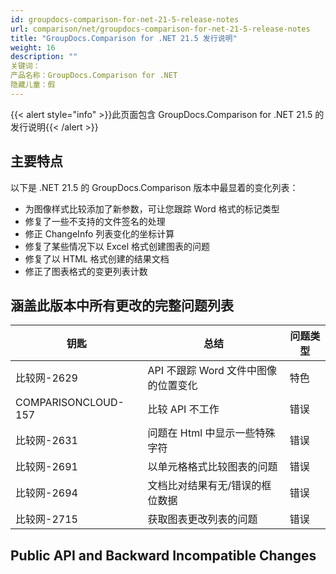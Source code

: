 ```yaml
---
id: groupdocs-comparison-for-net-21-5-release-notes
url: comparison/net/groupdocs-comparison-for-net-21-5-release-notes
title: "GroupDocs.Comparison for .NET 21.5 发行说明"
weight: 16
description: ""
关键词：
产品名称：GroupDocs.Comparison for .NET
隐藏儿童：假
---
```

{{< alert style="info" >}}此页面包含 GroupDocs.Comparison for .NET 21.5 的发行说明{{< /alert >}}

## 主要特点

以下是 .NET 21.5 的 GroupDocs.Comparison 版本中最显着的变化列表：

* 为图像样式比较添加了新参数，可让您跟踪 Word 格式的标记类型
* 修复了一些不支持的文件签名的处理
* 修正 ChangeInfo 列表变化的坐标计算
* 修复了某些情况下以 Excel 格式创建图表的问题
* 修复了以 HTML 格式创建的结果文档
* 修正了图表格式的变更列表计数


## 涵盖此版本中所有更改的完整问题列表

|钥匙 |总结 |问题类型 |
| --- | --- | --- |
|比较网-2629 | API 不跟踪 Word 文件中图像的位置变化 |特色 |
| COMPARISONCLOUD-157 |比较 API 不工作 |错误 |
|比较网-2631 |问题在 Html 中显示一些特殊字符 |错误 |
|比较网-2691 |以单元格格式比较图表的问题 |错误 |
|比较网-2694 |文档比对结果有无/错误的框位数据 |错误 |
|比较网-2715 |获取图表更改列表的问题 |错误 |

## Public API and Backward Incompatible Changes
